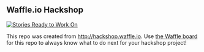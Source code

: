 ## Waffle.io Hackshop

[![Stories Ready to Work On](https://badge.waffle.io/codyssia/althousing.svg?label=ready&title=Cards%20Ready%20To%20Work%20On)](https://waffle.io/codyssia/althousing)

This repo was created from http://hackshop.waffle.io. Use [the Waffle board](https://waffle.io/codyssia/althousing) for this repo to always know what to do next for your hackshop project!